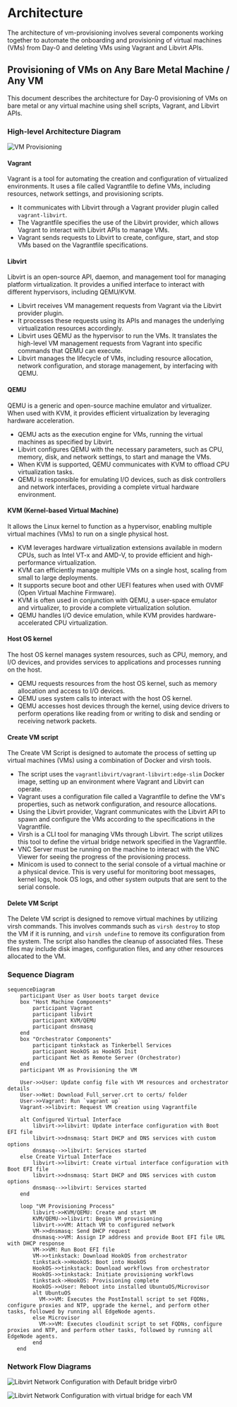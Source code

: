 # Architecture

The architecture of vm-provisioning involves several components working together to automate the onboarding and
provisioning of virtual machines (VMs) from Day-0 and deleting VMs using Vagrant and Libvirt APIs.

## Provisioning of VMs on Any Bare Metal Machine / Any VM

This document describes the architecture for Day-0 provisioning of VMs on bare metal or any virtual machine using
shell scripts, Vagrant, and Libvirt APIs.

### High-level Architecture Diagram

 ![VM Provisioning](02-ven-design.png)

#### Vagrant

Vagrant is a tool for automating the creation and configuration of virtualized environments. It uses a file called
Vagrantfile to define VMs, including resources, network settings, and provisioning scripts.

- It communicates with Libvirt through a Vagrant provider plugin called `vagrant-libvirt`.
- The Vagrantfile specifies the use of the Libvirt provider, which allows Vagrant to interact with Libvirt APIs to
manage VMs.
- Vagrant sends requests to Libvirt to create, configure, start, and stop VMs based on the Vagrantfile specifications.

#### Libvirt

Libvirt is an open-source API, daemon, and management tool for managing platform virtualization.
It provides a unified interface to interact with different hypervisors, including QEMU/KVM.

- Libvirt receives VM management requests from Vagrant via the Libvirt provider plugin.
- It processes these requests using its APIs and manages the underlying virtualization resources accordingly.
- Libvirt uses QEMU as the hypervisor to run the VMs. It translates the high-level VM management requests from Vagrant
into specific commands that QEMU can execute.
- Libvirt manages the lifecycle of VMs, including resource allocation, network configuration,
and storage management, by interfacing with QEMU.

#### QEMU

QEMU is a generic and open-source machine emulator and virtualizer. When used with KVM, it provides efficient virtualization
by leveraging hardware acceleration.

- QEMU acts as the execution engine for VMs, running the virtual machines as specified by Libvirt.
- Libvirt configures QEMU with the necessary parameters, such as CPU, memory, disk, and network settings,
to start and manage the VMs.
- When KVM is supported, QEMU communicates with KVM to offload CPU virtualization tasks.
- QEMU is responsible for emulating I/O devices, such as disk controllers and network interfaces, providing a complete
virtual hardware environment.

#### KVM (Kernel-based Virtual Machine)

It allows the Linux kernel to function as a hypervisor, enabling multiple virtual machines (VMs) to run on a single
physical host.

- KVM leverages hardware virtualization extensions available in modern CPUs, such as Intel VT-x and AMD-V, to provide
efficient and high-performance virtualization.
- KVM can efficiently manage multiple VMs on a single host, scaling from small to large deployments.
- It supports secure boot and other UEFI features when used with OVMF (Open Virtual Machine Firmware).
- KVM is often used in conjunction with QEMU, a user-space emulator and virtualizer, to provide a complete virtualization
solution.
- QEMU handles I/O device emulation, while KVM provides hardware-accelerated CPU virtualization.

#### Host OS kernel

The host OS kernel manages system resources, such as CPU, memory, and I/O devices, and provides services to applications
and processes running on the host.

- QEMU requests resources from the host OS kernel, such as memory allocation and access to I/O devices.
- QEMU uses system calls to interact with the host OS kernel.
- QEMU accesses host devices through the kernel, using device drivers to perform operations like reading
from or writing to disk and sending or receiving network packets.

#### Create VM script

The Create VM Script is designed to automate the process of setting up virtual machines (VMs) using a combination
of Docker and virsh tools.

- The script uses the `vagrantlibvirt/vagrant-libvirt:edge-slim` Docker image, setting up an environment where Vagrant
and Libvirt can operate.
- Vagrant uses a configuration file called a Vagrantfile to define the VM's properties, such as network configuration, and
resource allocations.
- Using the Libvirt provider, Vagrant communicates with the Libvirt API to spawn and configure the VMs according to the
specifications in the Vagrantfile.
- Virsh is a CLI tool for managing VMs through Libvirt. The script utilizes this tool to define the virtual bridge network
specified in the Vagrantfile.
- VNC Server must be running on the machine to interact with the VNC Viewer for seeing the progress
of the provisioning process.
- Minicom is used to connect to the serial console of a virtual machine or a physical device. This is very useful for
monitoring boot messages, kernel logs, hook OS logs, and other system outputs that are sent to the serial console.

#### Delete VM Script

The Delete VM script is designed to remove virtual machines by utilizing virsh commands.
This involves commands such as `virsh destroy` to stop the VM if it is running, and `virsh undefine`
to remove its configuration from the system.
The script also handles the cleanup of associated files. These files may include disk images, configuration files,
and any other resources allocated to the VM.

### Sequence Diagram

```mermaid
sequenceDiagram
    participant User as User boots target device
    box "Host Machine Components"
        participant Vagrant
        participant libvirt
        participant KVM/QEMU
        participant dnsmasq
    end
    box "Orchestrator Components"
        participant tinkstack as Tinkerbell Services
        participant HookOS as HookOS Init
        participant Net as Remote Server (Orchestrator)
    end
    participant VM as Provisioning the VM

    User->>User: Update config file with VM resources and orchestrator details
    User->>Net: Download Full_server.crt to certs/ folder
    User->>Vagrant: Run `vagrant up`
    Vagrant->>libvirt: Request VM creation using Vagrantfile

    alt Configured Virtual Interface
        libvirt->>libvirt: Update interface configuration with Boot EFI file
        libvirt->>dnsmasq: Start DHCP and DNS services with custom options
        dnsmasq-->>libvirt: Services started
    else Create Virtual Interface
        libvirt->>libvirt: Create virtual interface configuration with Boot EFI file
        libvirt->>dnsmasq: Start DHCP and DNS services with custom options
        dnsmasq-->>libvirt: Services started
    end

    loop "VM Provisioning Process"
        libvirt->>KVM/QEMU: Create and start VM
        KVM/QEMU->>libvirt: Begin VM provisioning
        libvirt->>VM: Attach VM to configured network
        VM->>dnsmasq: Send DHCP request
        dnsmasq->>VM: Assign IP address and provide Boot EFI file URL with DHCP response
        VM->>VM: Run Boot EFI file
        VM->>tinkstack: Download HookOS from orchestrator
        tinkstack->>HookOS: Boot into HookOS
        HookOS->>tinkstack: Download workflows from orchestrator
        HookOS->>tinkstack: Initiate provisioning workflows
        tinkstack->HookOS: Provisioning complete
        HookOS->>User: Reboot into installed UbuntuOS/Microvisor
        alt UbuntuOS
          VM->>VM: Executes the PostInstall script to set FQDNs, configure proxies and NTP, upgrade the kernel, and perform other tasks, followed by running all EdgeNode agents.
        else Microvisor
          VM->>VM: Executes cloudinit script to set FQDNs, configure proxies and NTP, and perform other tasks, followed by running all EdgeNode agents.
        end
   end
```

### Network Flow Diagrams

 ![Libvirt Network Configuration with Default bridge virbr0](03-NW-Diagram1.png)

 ![Libvirt Network Configuration with virtual bridge for each VM](04-NW-Diagram2.png)
